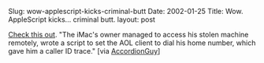 Slug: wow-applescript-kicks-criminal-butt
Date: 2002-01-25
Title: Wow. AppleScript kicks... criminal butt.
layout: post

<a href="http://www.macscripter.net/unscripted.html">Check this out</a>. &quot;The iMac&#39;s owner managed to access his stolen machine remotely, wrote a script to set the AOL client to dial his home number, which gave him a caller ID trace.&quot; [via <a href="http://kode-fu.com/shame/">AccordionGuy</a>]
